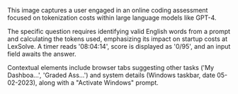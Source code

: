 This image captures a user engaged in an online coding assessment focused on tokenization costs within large language models like GPT-4.

The specific question requires identifying valid English words from a prompt and calculating the tokens used, emphasizing its impact on startup costs at LexSolve. A timer reads '08:04:14', score is displayed as '0/95', and an input field awaits the answer.

Contextual elements include browser tabs suggesting other tasks ('My Dashboa...', 'Graded Ass...') and system details (Windows taskbar, date 05-02-2023), along with a "Activate Windows" prompt.